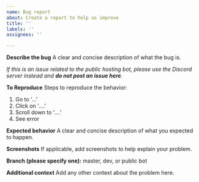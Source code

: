 ```yaml
---
name: Bug report
about: Create a report to help us improve
title: ''
labels: ''
assignees: ''

---
```


**Describe the bug**
A clear and concise description of what the bug is.

*If this is an issue related to the public hosting bot, please use the Discord server instead and **do not post an issue here**.*

**To Reproduce**
Steps to reproduce the behavior:
1. Go to '...'
2. Click on '....'
3. Scroll down to '....'
4. See error

**Expected behavior**
A clear and concise description of what you expected to happen.

**Screenshots**
If applicable, add screenshots to help explain your problem.

**Branch (please specify one):**
master, dev, or public bot

**Additional context**
Add any other context about the problem here.

